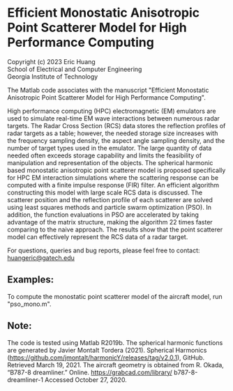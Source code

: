 # Efficient Monostatic Anisotropic Point Scatterer Model for High Performance Computing
Copyright (c) 2023 Eric Huang  
School of Electrical and Computer Engineering  
Georgia Institute of Technology  

The Matlab code associates with the manuscript "Efficient Monostatic Anisotropic Point Scatterer Model for High Performance Computing".

High performance computing (HPC) electromagnetic (EM) emulators are used to simulate real-time EM wave interactions between numerous radar targets. The Radar Cross Section (RCS) data stores the reflection profiles of radar targets as a table; however, the needed storage size increases with the frequency sampling density, the aspect angle sampling density, and the number of target types used in the emulator. The large quantity of data needed often exceeds storage capability and limits the feasibility of manipulation and representation of the objects. The spherical harmonic based monostatic anisotropic point scatterer model is proposed specifically for HPC EM interaction simulations where the scattering response can be computed with a finite impulse response (FIR) filter. An efficient algorithm constructing this model with large scale RCS data is discussed. The scatterer position and the reflection profile of each scatterer are solved using least squares methods and particle swarm optimization (PSO). In addition, the function evaluations in PSO are accelerated by taking advantage of the matrix structure, making the algorithm 22 times faster comparing to the naive approach. The results show that the point scatterer model can effectively represent the RCS data of a radar target.

For questions, queries and bug reports, please feel free to contact: huangeric@gatech.edu

## Examples:
To compute the monostatic point scatterer model of the aircraft model, run "pso_mono.m".

## Note:
The code is tested using Matlab R2019b. The spherical harmonic functions are generated by Javier Montalt Tordera (2021). Spherical Harmonics (https://github.com/jmontalt/harmonicY/releases/tag/v2.0.1), GitHub. Retrieved March 19, 2021. The aircraft geometry is obtained from R. Okada, “B787-8 dreamliner.” Online. https://grabcad.com/library/ b787-8-dreamliner-1 Accessed October 27, 2020.
